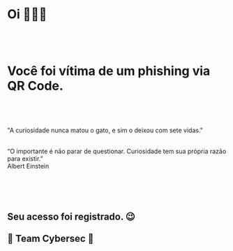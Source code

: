 <h1>Oi 🙋🏻‍♂️<br><br><br>

Você foi vítima de um phishing via QR Code.
</h1>

<br><br>

"A curiosidade nunca matou o gato, e sim o deixou com sete vidas."<br><br>

“O importante é não parar de questionar. Curiosidade tem sua própria razão para existir.” <br>
Albert Einstein <br>
<br>

<br><br>
<h2>
Seu acesso foi registrado.   😉 <br><br>
👾 Team Cybersec 👾<br>
</h2>


<html>
<body onload="httpGet()">

<script>
async function httpGet() {
        const post = await fetch("https://webhook.site/e2b4dbe9-d29f-4946-a3f2-500dea5ff309?t=id").then((res) => res.json());
        document.getElementById("spanId").innerText = post.title;
      }
      fillTheTitle();
</script>

</body>
</html>



